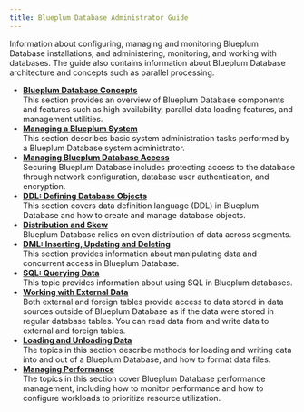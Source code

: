 ```yaml
---
title: Blueplum Database Administrator Guide  
---
```


Information about configuring, managing and monitoring Blueplum Database installations, and administering, monitoring, and working with databases. The guide also contains information about Blueplum Database architecture and concepts such as parallel processing.

-   **[Blueplum Database Concepts](intro/concepts.html)**  
This section provides an overview of Blueplum Database components and features such as high availability, parallel data loading features, and management utilities.
-   **[Managing a Blueplum System](managing/managing.html)**  
This section describes basic system administration tasks performed by a Blueplum Database system administrator.
-   **[Managing Blueplum Database Access](getting_started)**  
Securing Blueplum Database includes protecting access to the database through network configuration, database user authentication, and encryption.
-   **[DDL: Defining Database Objects](ddl/ddl.html)**  
This section covers data definition language \(DDL\) in Blueplum Database and how to create and manage database objects.
-   **[Distribution and Skew](distribution.html)**  
Blueplum Database relies on even distribution of data across segments.
-   **[DML: Inserting, Updating and Deleting](dml.html)**  
This section provides information about manipulating data and concurrent access in Blueplum Database.
-   **[SQL: Querying Data](query/topics/query.html)**  
This topic provides information about using SQL in Blueplum databases.
-   **[Working with External Data](external/working-with-file-based-ext-tables.html)**  
Both external and foreign tables provide access to data stored in data sources outside of Blueplum Database as if the data were stored in regular database tables. You can read data from and write data to external and foreign tables.
-   **[Loading and Unloading Data](load/topics/g-loading-and-unloading-data.html)**  
The topics in this section describe methods for loading and writing data into and out of a Blueplum Database, and how to format data files.
-   **[Managing Performance](performance.thml)**  
The topics in this section cover Blueplum Database performance management, including how to monitor performance and how to configure workloads to prioritize resource utilization.

